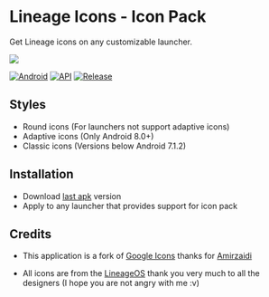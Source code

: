 # Lineage Icons - Icon Pack
Get Lineage icons on any customizable launcher.

![](https://i.imgur.com/1L3EeLE.png)

[![Android](https://img.shields.io/badge/Platform-Android-green.svg?style=flat-square)](https://www.android.com) [![API](https://img.shields.io/badge/API-21%2B-orange.svg?logo=android&style=flat-square)](https://developer.android.com/studio/releases/platforms) [![Release](https://img.shields.io/github/v/release/WSTxda/Lineage-Icons?style=flat-square)](https://github.com/WSTxda/Lineage-Icons/releases)

## Styles
- Round icons (For launchers not support adaptive icons)
- Adaptive icons (Only Android 8.0+)
- Classic icons (Versions below Android 7.1.2)

## Installation 
- Download [last apk](https://github.com/WSTxda/Lineage-Icons/releases) version
- Apply to any launcher that provides support for icon pack

## Credits
- This application is a fork of [Google Icons](https://github.com/amirzaidi/GoogleIcons) thanks for [Amirzaidi](https://github.com/amirzaidi)

- All icons are from the [LineageOS](https://lineageos.org) thank you very much to all the designers (I hope you are not angry with me :v)